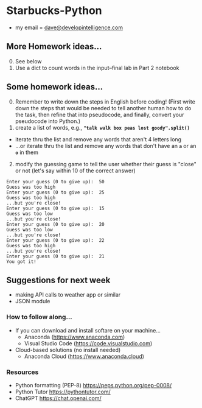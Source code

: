 # Starbucks-Python
* my email = dave@developintelligence.com

## More Homework ideas...
0. See below
1. Use a dict to count words in the input–final lab in Part 2 notebook
   
## Some homework ideas...
0. Remember to write down the steps in English before coding! (First write down the steps that would be needed to tell another human how to do the task, then refine that into pseudocode, and finally, convert your pseudocode into Python.)
1. create a list of words, e.g., __`"talk walk box peas lost goody".split()`__
  * iterate thru the list and remove any words that aren't 4 letters long
  * ...or iterate thru the list and remove any words that don't have an __`a`__ or an __`o`__ in them
2. modify the guessing game to tell the user whether their guess is "close" or not (let's say within 10 of the correct answer)

```
Enter your guess (0 to give up):  50
Guess was too high
Enter your guess (0 to give up):  25
Guess was too high
...but you're close!
Enter your guess (0 to give up):  15
Guess was too low
...but you're close!
Enter your guess (0 to give up):  20
Guess was too low
...but you're close!
Enter your guess (0 to give up):  22
Guess was too high
...but you're close!
Enter your guess (0 to give up):  21
You got it!
```
    
## Suggestions for next week
* making API calls to weather app or similar
* JSON module
  

### How to follow along...
* If you can download and install softare on your machine...
  * Anaconda (https://www.anaconda.com)
  * Visual Studio Code (https://code.visualstudio.com)
* Cloud-based solutions (no install needed)
  * Anaconda Cloud (https://www.anaconda.cloud)

### Resources
* Python formatting (PEP-8) https://peps.python.org/pep-0008/
* Python Tutor https://pythontutor.com/
* ChatGPT https://chat.openai.com/
